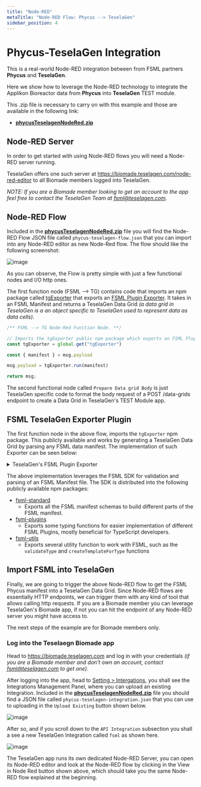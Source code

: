 ```yaml
---
title: "Node-RED"
metaTitle: "Node-RED Flow: Phycus --> TeselaGen"
sidebar_position: 4
---
```


# Phycus-TeselaGen Integration

This is a real-world Node-RED integration between from FSML partners **Phycus** and **TeselaGen**.

Here we show how to leverage the Node-RED technology to integrate the Applikon Bioreactor data from **Phycus** into **TeselaGen** TEST module.

This .zip file is necessary to carry on with this example and those are available in the following link:

<!-- Not sure how to reference the file in the static folder -->
- [**phycusTeselagenNodeRed.zip**](https://raw.githubusercontent.com/TeselaGen/fsml.org/main/website/static/phycus-tg-nodered-example-01.zip)


## Node-RED Server

In order to get started with using Node-RED flows you will need a Node-RED server running.

TeselaGen offers one such server at https://biomade.teselagen.com/node-red-editor to all Biomade members logged into TeselaGen.

_NOTE: If you are a Biomade member looking to get an account to the app feel free to contact the TeselaGen Team at fsml@teselagen.com._
## Node-RED Flow

Included in the [**phycusTeselagenNodeRed.zip**](https://raw.githubusercontent.com/TeselaGen/fsml.org/main/website/static/phycus-tg-nodered-example-01.zip) file you will find the Node-RED Flow JSON file called `phycus-teselagen-flow.json` that you can import into any Node-RED editor as new Node-Red flow. The flow should like the following screenshot:

![image](https://user-images.githubusercontent.com/11540280/208500500-dd94e3b9-861c-41be-b749-d49fbb3647b8.png)


As you can observe, the Flow is pretty simple with just a few functional nodes and I/O http ones.

The first function node (FSML --> TG) contains code that imports an npm package called [tgExporter](https://www.npmjs.com/package/tg-exporter) that exports an [FSML Plugin Exporter](/software/plugins/exporter). It takes in an FSML Manifest and returns a TeselaGen Data Grid _(a data grid in TeselaGen is a an object specific to TeselaGen used to represent data as data cells)_.

```javascript
/** FSML --> TG Node-Red Function Node. **/

// Imports the tgExporter public npm package which exports an FSML Plugin Exporter
const tgExporter = global.get("tgExporter")

const { manifest } = msg.payload

msg.payload = tgExporter.run(manifest)

return msg;
```

The second functional node called `Prepare Data grid Body` is just TeselaGen specific code to format the body request of a POST /data-grids endpoint to create a Data Grid in TeselaGen's TEST Module app.

## FSML TeselaGen Exporter Plugin

The first function node in the above flow, imports the `tgExporter` npm package. This publicly available and works by generating a TeselaGen Data Grid by parsing any FSML data manifest. The implementation of such Exporter can be seen below:

<details>
<summary>TeselaGen's FSML Plugin Exporter</summary>

```javascript

import * as fs from 'fs';
import lodash from 'lodash';
import * as fsml_utils from 'fsml-utils';
import * as fsml_standard from 'fsml-standard';
import papaparse from 'papaparse';

const { get, flatMap } = lodash;

const tgExporter = {
  name: 'tgExporter',
  type: 'exporter',
  run: (manifest) => {

    // Leverages the FSML SDK to validate the provided manifest object.
    const { isValid } = fsml_utils.validateType(
      fsml_standard.Manifest,
      manifest
    );
    if (!isValid) throw new Error('Invalid FSML manifest');
    const manifestRows = get(manifest, 'supplementalInfo.data[0].rows');

    const dataRows = manifestRows.map((row) =>
      row.values.map((rowValue) => rowValue.value)
    );

    const dataGridCells = flatMap(
      dataRows.map((dataRow, rowPosition) =>
        dataRow.map((cellValue, columnPosition) => ({
          rowPosition,
          columnPosition,
          value: cellValue,
        }))
      )
    );

    const dataGrid = {
      name: 'fsml-datagrid',
      dataCells: dataGridCells,
    };

    const csvData = papaparse.unparse(dataRows);

    const csvDataBuffer = Buffer.from(csvData, 'utf-8');

    return { data: dataGrid, file: csvDataBuffer };
  },
};

export default tgExporter;
```

</details>

The above implementation leverages the FSML SDK for validation and parsing of an FSML Manifest file. The SDK is distributed into the following publicly available npm packages:

- [fsml-standard](https://www.npmjs.com/package/fsml-standard)
    * Exports all the FSML manifest schemas to build different parts of the FSML manifest.
- [fsml-plugins](https://www.npmjs.com/package/fsml-plugins)
    * Exports some typing functions for easier implementation of different FSML Plugins, mostly beneficial for TypeScript developers.
- [fsml-utils](https://www.npmjs.com/package/fsml-utils)
    * Exports several utility function to work with FSML, such as the `validateType` and `createTemplateForType` functions


## Import FSML into TeselaGen

Finally, we are going to trigger the above Node-RED flow to get the FSML Phycus manifest into a TeselaGen Data Grid. Since Node-RED flows are essentially HTTP endpoints, we can trigger them with any kind of tool that allows calling http requests. If you are a Biomade member you can leverage TeselaGen's Biomade app, if not you can hit the endpoint of any Node-RED server you might have access to.

The next steps of the example are for Biomade members only.

### Log into the Teselaegn Biomade app

Head to https://biomade.teselagen.com and log in with your credentials _(if you are a Biomade member and don't own an account, contact fsml@teselagen.com to get one)_.


After logging into the app, head to [Setting > Intergations](https://biomade.teselagen.com/test/client/settings/integrations-management), you shall see the Integrations Management Panel, where you can upload an existing Integration. Included in the [**phycusTeselagenNodeRed.zip**](https://raw.githubusercontent.com/TeselaGen/fsml.org/main/website/static/phycus-tg-nodered-example-01.zip) file you should find a JSON file called `phycus-teselagen-integration.json` that you can use to uploading in the `Upload Existing` button shown below.


![image](https://user-images.githubusercontent.com/11540280/208506273-4404bd53-5547-4d44-ae2a-49eb0019774c.png)

After so, and if you scroll down to the `API Integration` subsection you shall a see a new TeselaGen Integration called `fsml` as shown here.

![image](https://user-images.githubusercontent.com/11540280/208506733-ba409a13-f9a5-404a-b93f-51f8a2ca1860.png)


The TeselaGen app runs its own dedicated Node-RED Server, you can open its Node-RED editor and look at the Node-RED flow by clicking in the View in Node Red button shown above, which should take you the same Node-RED flow explained at the beginning.
